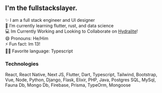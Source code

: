 ## I'm the fullstackslayer.

✨ I am a full stack engineer and UI designer
<br>
🌱 I’m currently learning flutter, rust, and data science 
<br>
💻 Im Currently Working and Looking to Collaborate on <a href="https://github.com/hydralite/hydralite">Hydralite</a>!
<br>
😄 Pronouns: He/Him
<br>
⚡ Fun fact: Im 13!
<br>
👨‍🔧 Favorite language: Typescript
<br>


### Technologies
React, React Native, Next JS, Flutter, Dart, Typescript, Tailwind, Bootstrap, Vue, Node, Python, Django, Flask, Elixir, PHP, Java, Postgres SQL, MySql, Fauna Db, Mongo Db, Firebase, Prisma, TypeOrm, Mongoose


